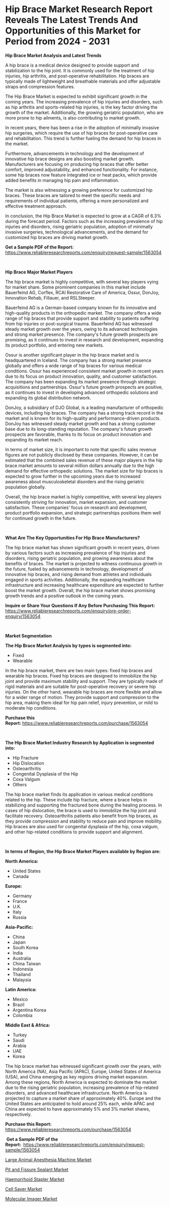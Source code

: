 <p><h1>Hip Brace Market Research Report Reveals The Latest Trends And Opportunities of this Market for Period from 2024 - 2031</h1></p><p><strong>Hip Brace Market Analysis and Latest Trends</strong></p>
<p><p>A hip brace is a medical device designed to provide support and stabilization to the hip joint. It is commonly used for the treatment of hip injuries, hip arthritis, and post-operative rehabilitation. Hip braces are typically made of lightweight and breathable materials and offer adjustable straps and compression features.</p><p>The Hip Brace Market is expected to exhibit significant growth in the coming years. The increasing prevalence of hip injuries and disorders, such as hip arthritis and sports-related hip injuries, is the key factor driving the growth of the market. Additionally, the growing geriatric population, who are more prone to hip ailments, is also contributing to market growth.</p><p>In recent years, there has been a rise in the adoption of minimally invasive hip surgeries, which require the use of hip braces for post-operative care and rehabilitation. This trend is further fueling the demand for hip braces in the market.</p><p>Furthermore, advancements in technology and the development of innovative hip brace designs are also boosting market growth. Manufacturers are focusing on producing hip braces that offer better comfort, improved adjustability, and enhanced functionality. For instance, some hip braces now feature integrated ice or heat packs, which provide added benefits in managing hip pain and inflammation.</p><p>The market is also witnessing a growing preference for customized hip braces. These braces are tailored to meet the specific needs and requirements of individual patients, offering a more personalized and effective treatment approach.</p><p>In conclusion, the Hip Brace Market is expected to grow at a CAGR of 6.3% during the forecast period. Factors such as the increasing prevalence of hip injuries and disorders, rising geriatric population, adoption of minimally invasive surgeries, technological advancements, and the demand for customized hip braces are driving market growth.</p></p>
<p><strong>Get a Sample PDF of the Report:&nbsp;</strong> <a href="https://www.reliableresearchreports.com/enquiry/request-sample/1563054">https://www.reliableresearchreports.com/enquiry/request-sample/1563054</a></p>
<p>&nbsp;</p>
<p><strong>Hip Brace Major Market Players</strong></p>
<p><p>The hip brace market is highly competitive, with several key players vying for market share. Some prominent companies in this market include Bauerfeind AG, Corflex, RCAI Restorative Care of America, Ossur, DonJoy, Innovation Rehab, Fillauer, and RSLSteeper.</p><p>Bauerfeind AG is a German-based company known for its innovative and high-quality products in the orthopedic market. The company offers a wide range of hip braces that provide support and stability to patients suffering from hip injuries or post-surgical trauma. Bauerfeind AG has witnessed steady market growth over the years, owing to its advanced technologies and strong market presence. The company's future growth prospects are promising, as it continues to invest in research and development, expanding its product portfolio, and entering new markets.</p><p>Ossur is another significant player in the hip brace market and is headquartered in Iceland. The company has a strong market presence globally and offers a wide range of hip braces for various medical conditions. Ossur has experienced consistent market growth in recent years due to its focus on product innovation, quality, and customer satisfaction. The company has been expanding its market presence through strategic acquisitions and partnerships. Ossur's future growth prospects are positive, as it continues to invest in developing advanced orthopedic solutions and expanding its global distribution network.</p><p>DonJoy, a subsidiary of DJO Global, is a leading manufacturer of orthopedic devices, including hip braces. The company has a strong track record in the market and is known for its high-quality and performance-driven products. DonJoy has witnessed steady market growth and has a strong customer base due to its long-standing reputation. The company's future growth prospects are favorable, thanks to its focus on product innovation and expanding its market reach.</p><p>In terms of market size, it is important to note that specific sales revenue figures are not publicly disclosed by these companies. However, it can be estimated that the combined sales revenue of these major players in the hip brace market amounts to several million dollars annually due to the high demand for effective orthopedic solutions. The market size for hip braces is expected to grow further in the upcoming years due to increased awareness about musculoskeletal disorders and the rising geriatric population globally.</p><p>Overall, the hip brace market is highly competitive, with several key players consistently striving for innovation, market expansion, and customer satisfaction. These companies' focus on research and development, product portfolio expansion, and strategic partnerships positions them well for continued growth in the future.</p></p>
<p>&nbsp;</p>
<p><strong>What Are The Key Opportunities For Hip Brace Manufacturers?</strong></p>
<p><p>The hip brace market has shown significant growth in recent years, driven by various factors such as increasing prevalence of hip injuries and disorders, rising geriatric population, and growing awareness about the benefits of braces. The market is projected to witness continuous growth in the future, fueled by advancements in technology, development of innovative hip braces, and rising demand from athletes and individuals engaged in sports activities. Additionally, the expanding healthcare infrastructure and increasing healthcare expenditure are expected to further boost the market growth. Overall, the hip brace market shows promising growth trends and a positive outlook in the coming years.</p></p>
<p><strong>Inquire or Share Your Questions If Any Before Purchasing This Report:</strong> <a href="https://www.reliableresearchreports.com/enquiry/pre-order-enquiry/1563054">https://www.reliableresearchreports.com/enquiry/pre-order-enquiry/1563054</a></p>
<p>&nbsp;</p>
<p><strong>Market Segmentation</strong></p>
<p><strong>The Hip Brace Market Analysis by types is segmented into:</strong></p>
<p><ul><li>Fixed</li><li>Wearable</li></ul></p>
<p><p>In the hip brace market, there are two main types: fixed hip braces and wearable hip braces. Fixed hip braces are designed to immobilize the hip joint and provide maximum stability and support. They are typically made of rigid materials and are suitable for post-operative recovery or severe hip injuries. On the other hand, wearable hip braces are more flexible and allow for a wider range of motion. They provide support and compression to the hip area, making them ideal for hip pain relief, injury prevention, or mild to moderate hip conditions.</p></p>
<p><strong>Purchase this Report:&nbsp;</strong><a href="https://www.reliableresearchreports.com/purchase/1563054">https://www.reliableresearchreports.com/purchase/1563054</a></p>
<p>&nbsp;</p>
<p><strong>The Hip Brace Market Industry Research by Application is segmented into:</strong></p>
<p><ul><li>Hip Fracture</li><li>Hip Dislocation</li><li>Osteoarthritis</li><li>Congenital Dysplasia of the Hip</li><li>Coxa Valgum</li><li>Others</li></ul></p>
<p><p>The hip brace market finds its application in various medical conditions related to the hip. These include hip fracture, where a brace helps in stabilizing and supporting the fractured bone during the healing process. In cases of hip dislocation, the brace is used to immobilize the hip joint and facilitate recovery. Osteoarthritis patients also benefit from hip braces, as they provide compression and stability to reduce pain and improve mobility. Hip braces are also used for congenital dysplasia of the hip, coxa valgum, and other hip-related conditions to provide support and alignment.</p></p>
<p>&nbsp;</p>
<p><strong>In terms of Region, the Hip Brace Market Players available by Region are:</strong></p>
<p>
    <p> <strong> North America: </strong>
        <ul>
            <li>United States</li>
            <li>Canada</li>
        </ul>
        </p> 
    <p> <strong> Europe: </strong>
        <ul>
            <li>Germany</li>
            <li>France</li>
            <li>U.K.</li>
            <li>Italy</li>
            <li>Russia</li>
        </ul>
        </p> 
    <p> <strong> Asia-Pacific: </strong>
        <ul>
            <li>China</li>
            <li>Japan</li>
            <li>South Korea</li>
            <li>India</li>
            <li>Australia</li>
            <li>China Taiwan</li>
            <li>Indonesia</li>
            <li>Thailand</li>
            <li>Malaysia</li>
        </ul>
        </p> 
    <p> <strong> Latin America: </strong>
        <ul>
            <li>Mexico</li>
            <li>Brazil</li>
            <li>Argentina Korea</li>
            <li>Colombia</li>
        </ul>
        </p> 
    <p> <strong> Middle East & Africa: </strong>
        <ul>
            <li>Turkey</li>
            <li>Saudi</li>
            <li>Arabia</li>
            <li>UAE</li>
            <li>Korea</li>
        </ul>
    </p>
    </p>
<p><p>The hip brace market has witnessed significant growth over the years, with North America (NA), Asia Pacific (APAC), Europe, United States of America (USA), and China emerging as key regions driving market expansion. Among these regions, North America is expected to dominate the market due to the rising geriatric population, increasing prevalence of hip-related disorders, and advanced healthcare infrastructure. North America is projected to capture a market share of approximately 40%. Europe and the United States are anticipated to hold around 25% each, while APAC and China are expected to have approximately 5% and 3% market shares, respectively.</p></p>
<p><strong>Purchase this Report: </strong><a href="https://www.reliableresearchreports.com/purchase/1563054">https://www.reliableresearchreports.com/purchase/1563054</a></p>
<p>&nbsp;<strong>Get a Sample PDF of the Report:&nbsp;&nbsp;</strong><a href="https://www.reliableresearchreports.com/enquiry/request-sample/1563054">https://www.reliableresearchreports.com/enquiry/request-sample/1563054</a></p>
<p><strong></strong></p>
<p><p><a href="https://github.com/rahu1502/Market-Research-Report-List-2/blob/main/large-animal-anesthesia-machine-market.md">Large Animal Anesthesia Machine Market</a></p><p><a href="https://github.com/aashishrp/Market-Research-Report-List-2/blob/main/pit-and-fissure-sealant-market.md">Pit and Fissure Sealant Market</a></p><p><a href="https://github.com/rahu1501/Market-Research-Report-List-2/blob/main/haemorrhoid-stapler-market.md">Haemorrhoid Stapler Market</a></p><p><a href="https://github.com/rahu1505/Market-Research-Report-List-2/blob/main/cell-saver-market.md">Cell Saver Market</a></p><p><a href="https://github.com/rahu1506/Market-Research-Report-List-2/blob/main/molecular-imager-market.md">Molecular Imager Market</a></p></p>
